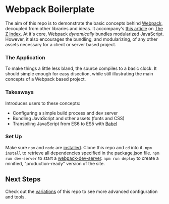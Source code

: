 # Webpack Boilerplate

The aim of this repo is to demonstrate the basic concepts behind [Webpack][1], decoupled from other libraries and ideas. It accompany's [this article][2] on [The Z Index][3]. At it's core, Webpack *dynamically* bundles modularized JavaScript. However, it also encourages the bundling, and modularizing, of any other assets necessary for a client or server based project.



### The Application

To make things a little less bland, the source compiles to a basic clock. It should simple enough for easy disection, while still illustrating the main concepts of a Webpack based project.



### Takeaways

Introduces users to these concepts:

- Configuring a simple build process and dev server
- Bundling JavaScript and other assets (fonts and CSS)
- Transpiling JavaScript from ES6 to ES5 with [Babel][4]



### Set Up

Make sure `npm` and `node` are [installed][5].
Clone this repo and `cd` into it. 
`npm install` to retrieve all dependencies specified in the package.json file.
`npm run dev-server` to start a [webpack-dev-server][6].
`npm run deploy` to create a minified, "production-ready" version of the site.



## Next Steps

Check out the [variations][7] of this repo to see more advanced configuration and tools.



[1]: http://webpack.github.io/
[2]: http://zindex.io/workflow.html
[3]: http://zindex.io/
[4]: http://babeljs.io/
[5]: https://docs.npmjs.com/getting-started/installing-node
[6]: http://webpack.github.io/docs/webpack-dev-server.html
[7]: http://https://github.com/gregvenech/webpack-boilerplate


